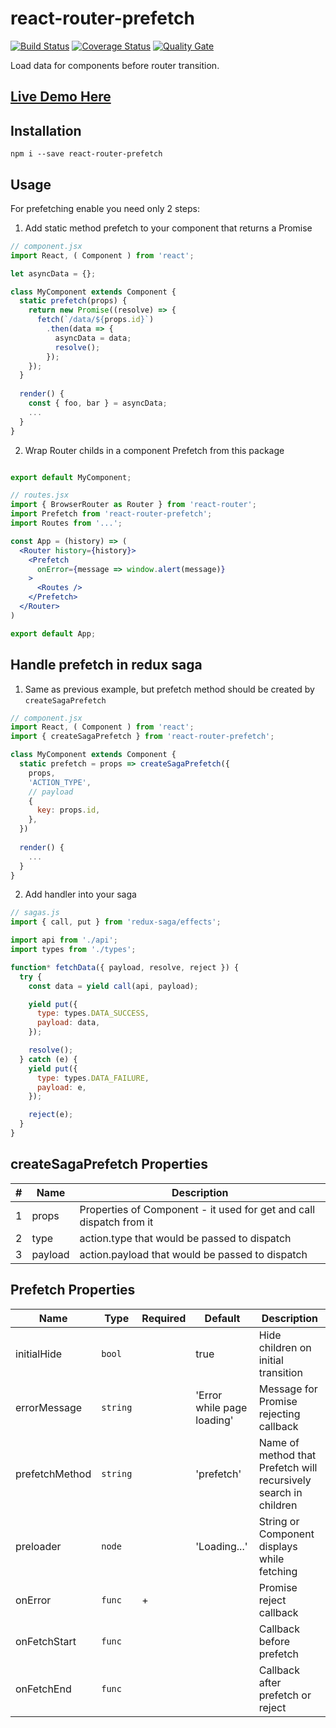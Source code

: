 # react-router-prefetch

[![Build Status](https://travis-ci.org/LastDreamer/react-router-prefetch.svg?branch=master)](https://travis-ci.org/LastDreamer/react-router-prefetch)
[![Coverage Status](https://coveralls.io/repos/github/LastDreamer/react-router-prefetch/badge.svg?branch=master)](https://coveralls.io/github/LastDreamer/react-router-prefetch?branch=master)
[![Quality Gate](https://sonarcloud.io/api/project_badges/measure?project=react-router-prefetch&metric=alert_status)](https://sonarcloud.io/dashboard?id=react-router-prefetch)

Load data for components before router transition. 

## [Live Demo Here](https://lastdreamer.github.io/react-router-prefetch/index.html)

## Installation
```shell
npm i --save react-router-prefetch
```

## Usage

For prefetching enable you need only 2 steps:

1. Add static method prefetch to your component that returns a Promise

```jsx
// component.jsx
import React, ( Component ) from 'react';

let asyncData = {};

class MyComponent extends Component {
  static prefetch(props) {
    return new Promise((resolve) => {
      fetch(`/data/${props.id}`)
        .then(data => {
          asyncData = data;
          resolve();
        });
    });
  }
  
  render() {
    const { foo, bar } = asyncData;
    ...
  }
}
```

2. Wrap Router childs in a component Prefetch from this package

```jsx

export default MyComponent;

// routes.jsx
import { BrowserRouter as Router } from 'react-router';
import Prefetch from 'react-router-prefetch';
import Routes from '...';

const App = (history) => (
  <Router history={history}>
    <Prefetch
      onError={message => window.alert(message)}
    >
      <Routes />
    </Prefetch>
  </Router>
)

export default App;
```

## Handle prefetch in redux saga

1. Same as previous example, but prefetch method should be created by `createSagaPrefetch`

```jsx
// component.jsx
import React, ( Component ) from 'react';
import { createSagaPrefetch } from 'react-router-prefetch';

class MyComponent extends Component {
  static prefetch = props => createSagaPrefetch({
    props,
    'ACTION_TYPE',
    // payload
    {
      key: props.id,
    },
  })
  
  render() {
    ...
  }
}
```

2. Add handler into your saga

```js
// sagas.js
import { call, put } from 'redux-saga/effects';

import api from './api';
import types from './types';

function* fetchData({ payload, resolve, reject }) {
  try {
    const data = yield call(api, payload);

    yield put({
      type: types.DATA_SUCCESS,
      payload: data,
    });

    resolve();
  } catch (e) {
    yield put({
      type: types.DATA_FAILURE,
      payload: e,
    });

    reject(e);
  }
}

```

## createSagaPrefetch Properties

| # | Name    | Description                                                         |
|---|---------|---------------------------------------------------------------------|
| 1 | props   | Properties of Component - it used for get and call dispatch from it |
| 2 | type    | action.type that would be passed to dispatch                        |
| 3 | payload | action.payload that would be passed to dispatch                     |

## Prefetch Properties

| Name           | Type     | Required | Default                    | Description                                                      |
|----------------|----------|----------|----------------------------|------------------------------------------------------------------|
| initialHide    | `bool`   |          | true                       | Hide children on initial transition                              |
| errorMessage   | `string` |          | 'Error while page loading' | Message for Promise rejecting callback                           |
| prefetchMethod | `string` |          | 'prefetch'                 | Name of method that Prefetch will recursively search in children |
| preloader      | `node`   |          | 'Loading...'               | String or Component displays while fetching                      |
| onError        | `func`   | +        |                            | Promise reject callback                                          |
| onFetchStart   | `func`   |          |                            | Callback before prefetch                                         |
| onFetchEnd     | `func`   |          |                            | Callback after prefetch or reject                                |

